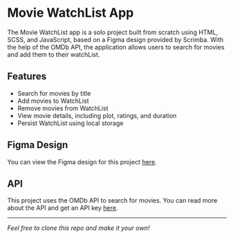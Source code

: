 # Movie WatchList App
The Movie WatchList app is a solo project built from scratch using HTML, SCSS, and JavaScript, based on a Figma design provided by Scrimba. With the help of the OMDb API, the application allows users to search for movies and add them to their watchList.

## Features
- Search for movies by title
- Add movies to WatchList
- Remove movies from WatchList
- View movie details, including plot, ratings, and duration
- Persist WatchList using local storage

## Figma Design
You can view the Figma design for this project [here](https://www.figma.com/file/jhFRdFIdHpRxsDznNXtpXw/Movie-Watchlist?type=design&node-id=0%3A1&t=oaW0Ku3wO6n6Xvak-1 "here").

## API
This project uses the OMDb API to search for movies. You can read more about the API and get an API key [here](https://www.omdbapi.com/ "here").


------------

*Feel free to clone this repo and make it your own!*